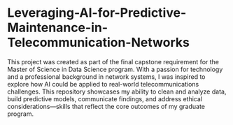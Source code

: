 # Leveraging-AI-for-Predictive-Maintenance-in-Telecommunication-Networks  

This project was created as part of the final capstone requirement for the Master of Science in Data Science program. With a passion for technology and a professional background in network systems, I was inspired to explore how AI could be applied to real-world telecommunications challenges. This repository showcases my ability to clean and analyze data, build predictive models, communicate findings, and address ethical considerations—skills that reflect the core outcomes of my graduate program.
